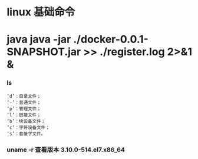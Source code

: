 # linux 基础命令
# java java -jar ./docker-0.0.1-SNAPSHOT.jar >> ./register.log 2>&1 &
### ls
```shell
‘d’：目录文件；
‘-’：普通文件；
‘p’：管理文件；
‘l’：链接文件；
‘b’：块设备文件；
’c‘：字符设备文件；
‘s’：套接字文件。
```
### uname -r 查看版本 3.10.0-514.el7.x86_64